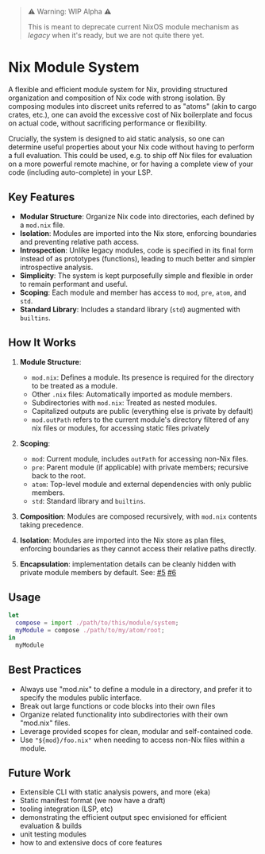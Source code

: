 > ⚠️ Warning: WIP Alpha ⚠️
>
> This is meant to deprecate current NixOS module mechanism as _legacy_ when it's ready, but we are not quite there yet.

# Nix Module System

A flexible and efficient module system for Nix, providing structured organization and composition of Nix code with strong isolation. By composing modules into discreet units referred to as "atoms" (akin to cargo crates, etc.), one can avoid the excessive cost of Nix boilerplate and focus on actual code, without sacrificing performance or flexibility.

Crucially, the system is designed to aid static analysis, so one can determine useful properties about your Nix
code without having to perform a full evaluation. This could be used, e.g. to ship off Nix files for evaluation on a more powerful remote machine, or for having a complete view of your code (including auto-complete) in your LSP.

## Key Features

- **Modular Structure**: Organize Nix code into directories, each defined by a `mod.nix` file.
- **Isolation**: Modules are imported into the Nix store, enforcing boundaries and preventing relative path access.
- **Introspection**: Unlike legacy modules, code is specified in its final form instead of as prototypes (functions), leading to much better and simpler introspective analysis.
- **Simplicity**: The system is kept purposefully simple and flexible in order to remain performant and useful.
- **Scoping**: Each module and member has access to `mod`, `pre`, `atom`, and `std`.
- **Standard Library**: Includes a standard library (`std`) augmented with `builtins`.

## How It Works

1. **Module Structure**:

   - `mod.nix`: Defines a module. Its presence is required for the directory to be treated as a module.
   - Other `.nix` files: Automatically imported as module members.
   - Subdirectories with `mod.nix`: Treated as nested modules.
   - Capitalized outputs are public (everything else is private by default)
   - `mod.outPath` refers to the current module's directory filtered of any nix files or modules, for accessing static files privately

2. **Scoping**:

   - `mod`: Current module, includes `outPath` for accessing non-Nix files.
   - `pre`: Parent module (if applicable) with private members; recursive back to the root.
   - `atom`: Top-level module and external dependencies with only public members.
   - `std`: Standard library and `builtins`.

3. **Composition**: Modules are composed recursively, with `mod.nix` contents taking precedence.

4. **Isolation**: Modules are imported into the Nix store as plan files, enforcing boundaries as they cannot access their relative paths directly.

5. **Encapsulation**: implementation details can be cleanly hidden with private module members by default. See: [#5](https://github.com/ekala-project/modules/pull/5) [#6](https://github.com/ekala-project/modules/pull/6)

## Usage

```nix
let
  compose = import ./path/to/this/module/system;
  myModule = compose ./path/to/my/atom/root;
in
  myModule
```

## Best Practices

- Always use "mod.nix" to define a module in a directory, and prefer it to specify the modules public interface.
- Break out large functions or code blocks into their own files
- Organize related functionality into subdirectories with their own "mod.nix" files.
- Leverage provided scopes for clean, modular and self-contained code.
- Use `"${mod}/foo.nix"` when needing to access non-Nix files within a module.

## Future Work

- Extensible CLI with static analysis powers, and more (eka)
- Static manifest format (we now have a draft)
- tooling integration (LSP, etc)
- demonstrating the efficient output spec envisioned for efficient evaluation & builds
- unit testing modules
- how to and extensive docs of core features
